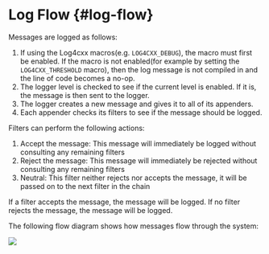 Log Flow {#log-flow}
===
<!--
 Note: License header cannot be first, as doxygen does not generate
 cleanly if it before the '==='
-->
<!--
 Licensed to the Apache Software Foundation (ASF) under one or more
 contributor license agreements.  See the NOTICE file distributed with
 this work for additional information regarding copyright ownership.
 The ASF licenses this file to You under the Apache License, Version 2.0
 (the "License"); you may not use this file except in compliance with
 the License.  You may obtain a copy of the License at

	http://www.apache.org/licenses/LICENSE-2.0

 Unless required by applicable law or agreed to in writing, software
 distributed under the License is distributed on an "AS IS" BASIS,
 WITHOUT WARRANTIES OR CONDITIONS OF ANY KIND, either express or implied.
 See the License for the specific language governing permissions and
 limitations under the License.
-->

Messages are logged as follows:

1. If using the Log4cxx macros(e.g. `LOG4CXX_DEBUG`), the macro must first be
enabled.  If the macro is not enabled(for example by setting the `LOG4CXX_THRESHOLD`
macro), then the log message is not compiled in and the line of code becomes
a no-op.
2. The logger level is checked to see if the current level is enabled.  If
it is, the message is then sent to the logger.
3. The logger creates a new message and gives it to all of its appenders.
4. Each appender checks its filters to see if the message should be logged.

Filters can perform the following actions:

1. Accept the message: This message will immediately be logged without
consulting any remaining filters
2. Reject the message: This message will immediately be rejected without
consulting any remaining filters
3. Neutral: This filter neither rejects nor accepts the message, it will
be passed on to the next filter in the chain

If a filter accepts the message, the message will be logged.
If no filter rejects the message, the message will be logged.

The following flow diagram shows how messages flow through the system:

![](images/log4cxx-flow.png)

